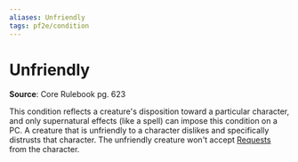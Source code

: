 ```yaml
---
aliases: Unfriendly
tags: pf2e/condition
---
```


# Unfriendly

**Source**: Core Rulebook pg. 623

This condition reflects a creature's disposition toward a particular character, and only supernatural effects (like a spell) can impose this condition on a PC. A creature that is unfriendly to a character dislikes and specifically distrusts that character. The unfriendly creature won't accept [Requests](../Rules/Actions/Request.md) from the character.
